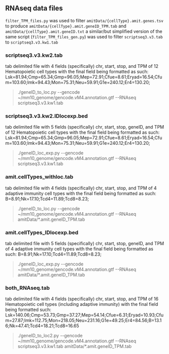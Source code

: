 ## RNAseq data files
`filter_TPM_files.py` was used to filter `amitData/{cellType}.amit.genes.tsv` to produce `amitData/{cellType}.amit.geneID_TPM.tab` and `amitData/{cellType}.amit.geneID.txt`
a similar/but simplified version of the same script (`filter_TPM_files_gen.py`) was used to filter `scriptseq3.v3.tab` to `scriptseq3.v3.kw1.tab`


### scriptseq3.v3.kw2.tab
tab delimited file with 4 fields (specifically) chr, start, stop, and TPM of 12 Hematopoietic cell types with the final field being formatted as such: Lsk=81.94;Cmp=65.34;Gmp=96.05;Mep=72.91;Cfue=8.61;Eryad=16.54;Cfum=103.60;Imk=94.43;Mon=75.31;Neu=59.91;G1e=240.12;Er4=130.20;

>./geneID_to_loc.py --gencode ~/mm10_genome/gencode.vM4.annotation.gtf --RNAseq scriptseq3.v3.kw1.tab


### scriptseq3.v3.kw2.IDlocexp.bed
tab delimited file with 5 fields (specifically) chr, start, stop, geneID, and TPM of 12 Hematopoietic cell types with the final field being formatted as such:
Lsk=81.94;Cmp=65.34;Gmp=96.05;Mep=72.91;Cfue=8.61;Eryad=16.54;Cfum=103.60;Imk=94.43;Mon=75.31;Neu=59.91;G1e=240.12;Er4=130.20;

>./geneID_loc_exp.py --gencode ~/mm10_genome/gencode.vM4.annotation.gtf --RNAseq scriptseq3.v3.kw1.tab

### amit.cellTypes_withloc.tab
tab delimited file with 4 fields (specifically) chr, start, stop, and TPM of 4 adaptive immunity cell types with the final field being formatted as such:
B=8.91;Nk=17.10;Tcd4=11.89;Tcd8=8.23;

>./geneID_to_loc.py --gencode ~/mm10_genome/gencode.vM4.annotation.gtf --RNAseq amitData/\*.amit.geneID_TPM.tab

### amit.cellTypes_IDlocexp.bed
tab delimited file with 5 fields (specifically) chr, start, stop, geneID, and TPM of 4 adaptive immunity cell types with the final field being formatted as such:
B=8.91;Nk=17.10;Tcd4=11.89;Tcd8=8.23;

>./geneID_loc_exp.py --gencode ~/mm10_genome/gencode.vM4.annotation.gtf --RNAseq amitData/\*.amit.geneID_TPM.tab

### both_RNAseq.tab
tab delimited file with 4 fields (specifically) chr, start, stop, and TPM of 16 Hematopoietic cell types (including adaptive immunity) with the final field being formatted such:
Lsk=140.06;Cmp=53.73;Gmp=37.27;Mep=54.14;Cfue=6.31;Eryad=10.93;Cfum=27.87;Imk=112.75;Mon=218.05;Neu=231.16;G1e=49.25;Er4=84.56;B=13.16;Nk=47.41;Tcd4=18.21;Tcd8=16.65

>./geneID_to_loc2.py --gencode ~/mm10_genome/gencode.vM4.annotation.gtf --RNAseq scriptseq3.v3.kw1.tab amitData/*.amit.geneID_TPM.tab
